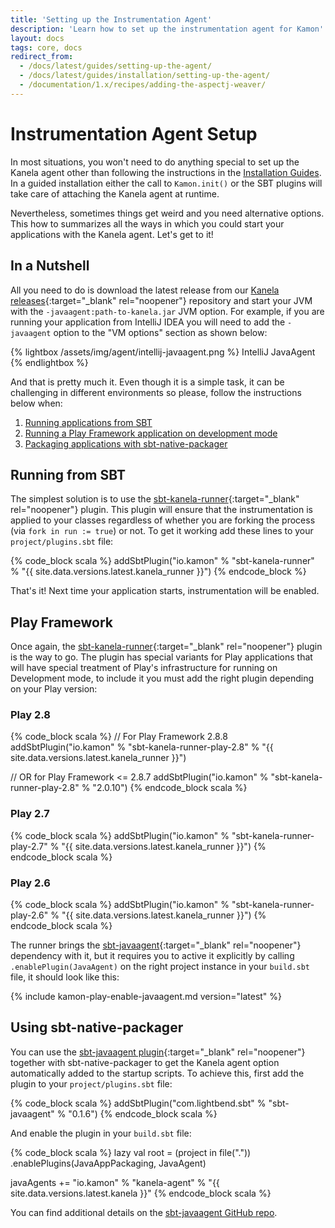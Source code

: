```yaml
---
title: 'Setting up the Instrumentation Agent'
description: 'Learn how to set up the instrumentation agent for Kamon'
layout: docs
tags: core, docs
redirect_from:
  - /docs/latest/guides/setting-up-the-agent/
  - /docs/latest/guides/installation/setting-up-the-agent/
  - /documentation/1.x/recipes/adding-the-aspectj-weaver/
---
```


Instrumentation Agent Setup
===========================

In most situations, you won't need to do anything special to set up the Kanela agent other than following the instructions 
in the [Installation Guides][installation-guides]. In a guided installation either the call to `Kamon.init()` or the SBT 
plugins will take care of attaching the Kanela agent at runtime. 

Nevertheless, sometimes things get weird and you need alternative options. This how to summarizes all the ways in which
you could start your applications with the Kanela agent. Let's get to it!


In a Nutshell
-------------

All you need to do is download the latest release from our [Kanela releases][kanela-releases]{:target="_blank" rel="noopener"} 
repository and start your JVM with the `-javaagent:path-to-kanela.jar` JVM option. For example, if you are running your 
application from IntelliJ IDEA you will need to add the `-javaagent` option to the "VM options" section as shown below:

{% lightbox /assets/img/agent/intellij-javaagent.png %}
IntelliJ JavaAgent
{% endlightbox %}

And that is pretty much it. Even though it is a simple task, it can be challenging in different environments so please,
follow the instructions below when:
  1. [Running applications from SBT](#running-from-sbt)
  2. [Running a Play Framework application on development mode](#play-framework)
  3. [Packaging applications with sbt-native-packager](#using-sbt-native-packager)


Running from SBT
----------------

The simplest solution is to use the [sbt-kanela-runner][sbt-kanela-runner]{:target="_blank" rel="noopener"} plugin. This 
plugin will ensure that the instrumentation is applied to your classes regardless of whether you are forking the process 
(via `fork in run := true`) or not. To get it working add these lines to your `project/plugins.sbt` file:

{% code_block scala %}
addSbtPlugin("io.kamon" % "sbt-kanela-runner" % "{{ site.data.versions.latest.kanela_runner }}")
{% endcode_block %}

That's it! Next time your application starts, instrumentation will be enabled.



Play Framework
--------------

Once again, the [sbt-kanela-runner][sbt-kanela-runner]{:target="_blank" rel="noopener"} plugin is the way to go. The 
plugin has special variants for Play applications that will have special treatment of Play's infrastructure for running 
on Development mode, to include it you must add the right plugin depending on your Play version:

### Play 2.8

{% code_block scala %}
// For Play Framework 2.8.8
addSbtPlugin("io.kamon" % "sbt-kanela-runner-play-2.8" % "{{ site.data.versions.latest.kanela_runner }}")

// OR for Play Framework <= 2.8.7
addSbtPlugin("io.kamon" % "sbt-kanela-runner-play-2.8" % "2.0.10")
{% endcode_block scala %}

### Play 2.7

{% code_block scala %}
addSbtPlugin("io.kamon" % "sbt-kanela-runner-play-2.7" % "{{ site.data.versions.latest.kanela_runner }}")
{% endcode_block scala %}

### Play 2.6

{% code_block scala %}
addSbtPlugin("io.kamon" % "sbt-kanela-runner-play-2.6" % "{{ site.data.versions.latest.kanela_runner }}")
{% endcode_block scala %}

The runner brings the [sbt-javaagent][sbt-javaagent]{:target="_blank" rel="noopener"} dependency with it, but it requires 
you to active it explicitly by calling `.enablePlugin(JavaAgent)` on the right project instance in your `build.sbt` file, 
it should look like this:

{% include kamon-play-enable-javaagent.md version="latest" %}



Using sbt-native-packager
-------------------------

You can use the [sbt-javaagent plugin][sbt-javaagent]{:target="_blank" rel="noopener"} together with sbt-native-packager 
to get the Kanela agent option automatically added to the startup scripts. To achieve this, first add the plugin to your 
`project/plugins.sbt` file:

{% code_block scala %}
addSbtPlugin("com.lightbend.sbt" % "sbt-javaagent" % "0.1.6")
{% endcode_block scala %}

And enable the plugin in your `build.sbt` file:

{% code_block scala %}
lazy val root = (project in file("."))
  .enablePlugins(JavaAppPackaging, JavaAgent)

javaAgents += "io.kamon" % "kanela-agent" % "{{ site.data.versions.latest.kanela }}"
{% endcode_block scala %}

You can find additional details on the [sbt-javaagent GitHub repo][sbt-javaagent].

[kanela-releases]: https://bintray.com/kamon-io/releases/kanela
[sbt-kanela-runner]: https://github.com/kamon-io/sbt-kanela-runner
[sbt-javaagent]: https://github.com/sbt/sbt-javaagent/
[installation-guides]: /docs/latest/guides/#installation
